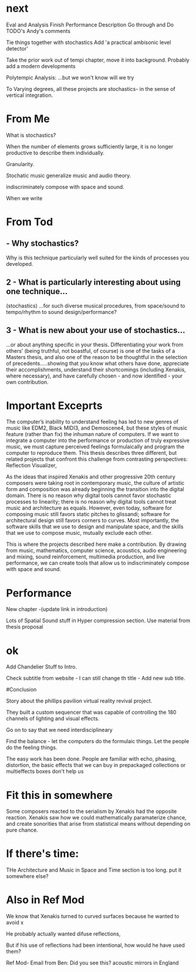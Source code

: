 # next

Eval and Analysis
Finish Performance Description
Go through and Do TODO's
Andy's comments

Tie things together with stochastics
Add 'a practical ambisonic level detector'


Take the prior work out of tempi chapter, move it into
background. Probably add a modern developments 

Polytempic Analysis: ...but we won't know will we try

To Varying degrees, all these projects are stochastics- in the sense
of vertical integration. 

# From Me

What is stochastics?

When the number of elements grows sufficiently large, it is no longer
productive to describe them individually.

Granularity.

Stochatic music generalize music and audio theory. 

indiscriminately compose with space and sound.

When we write



# From Tod

## - Why stochastics?

Why is this technique particularly well suited for the kinds of
processes you developed.

## 2 - What is particularly interesting about using one technique...

(stochastics)  ...for such diverse musical procedures, from space/sound to
tempo/rhythm to sound design/performance?

## 3 - What is new about your use of stochastics...

...or about anything specific in your thesis. Differentiating your
work from others’ (being truthful, not boastful, of course) is one of
the tasks of a Masters thesis, and also one of the reason to be
thoughtful in the selection of precedents…..showing that you know what
others have done, appreciate their accomplishments, understand their
shortcomings (including Xenakis, where necessary), and have carefully
chosen - and now identified - your own contribution.

# Important Exceprts

The computer’s inability to understand feeling has led to new genres
of music like EDM2, Black MIDI3, and Demoscene4, but these styles of
music feature (rather than fix) the inhuman nature of computers. If we
want to integrate a computer into the performance or production of
truly expressive music, we must capture perceived feelings
formulaically and program the computer to reproduce them. This thesis
describes three different, but related projects that confront this
challenge from contrasting perspectives: Reflection Visualizer,

As the ideas that inspired Xenakis and other progressive 20th century
composers were taking root in contemporary music, the culture of
artistic form and composition was already beginning the transition
into the digital domain. There is no reason why digital tools cannot
favor stochastic processes to linearity; there is no reason why
digital tools cannot treat music and architecture as equals. However,
even today, software for composing music still favors static pitches
to glissandi; software for architectural design still favors corners
to curves. Most importantly, the software skills that we use to design
and manipulate space, and the skills that we use to compose music,
mutually exclude each other.

This is where the projects described here make a contribution.  By
drawing from music, mathematics, computer science, acoustics, audio
engineering and mixing, sound reinforcement, multimedia production,
and live performance, we can create tools that allow us to
indiscriminately compose with space and sound.

# Performance

New chapter -(update link in introduction)

Lots of Spatial Sound stuff in Hyper compression section. Use material
from thesis proposal

# ok

Add Chandelier Stuff to Intro. 
 
Check subtitle from website - I can still change th title - Add new
sub title. 

#Conclusion

Story about the phillips pavilion virtual reality revival
project.

They built a custom sequencer that was capable of controlling the 180
channels of lighting and visual effects. 

Go on to say that we need interdisciplineary

Find the balance - let the computers do the formulaic things. Let the
people do the feeling things.

The easy work has been done. People are familiar with echo, phasing,
distortion, the basic effects that we can buy in prepackaged
collections or multieffects boxes don't help us 

# Fit this in somewhere

Some composers reacted to the serialism by Xenakis had the opposite reaction. Xenakis saw how we
could mathematically paramaterize chance, and create sonorities that
arise from statistical means without depending on pure chance. 

# If there's time:
THe Architecture and Music in Space and Time section is too long. put
it somewhere else?

# Also in Ref Mod 
We know that Xenakis turned to curved surfaces because he wanted to
avoid x

He probably actually wanted difuse reflections,

But if his use of reflections had been intentional, how would he have
used them? 

Ref Mod-  Email from Ben: Did you see this?  acoustic mirrors in
England

